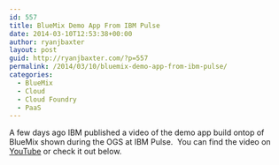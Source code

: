 ```yaml
---
id: 557
title: BlueMix Demo App From IBM Pulse
date: 2014-03-10T12:53:38+00:00
author: ryanjbaxter
layout: post
guid: http://ryanjbaxter.com/?p=557
permalink: /2014/03/10/bluemix-demo-app-from-ibm-pulse/
categories:
  - BlueMix
  - Cloud
  - Cloud Foundry
  - PaaS
---
```

A few days ago IBM published a video of the demo app build ontop of BlueMix shown during the OGS at IBM Pulse.  You can find the video on <a href="http://www.youtube.com/watch?v=VOqmR2nSCHY" target="_blank">YouTube</a> or check it out below.

<span class="youtube"></span>
